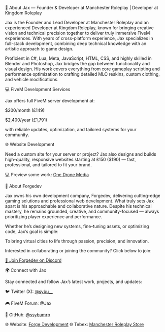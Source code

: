 💫 About Jax — Founder & Developer at Manchester Roleplay | Developer at Kingdom Roleplay

Jax is the Founder and Lead Developer at Manchester Roleplay and an experienced Developer at Kingdom Roleplay, known for bringing creative vision and technical precision together to deliver truly immersive FiveM experiences. With years of cross-platform experience, Jax specializes in full-stack development, combining deep technical knowledge with an artistic approach to game design.

Proficient in C#, Lua, Meta, JavaScript, HTML, CSS, and highly skilled in Blender and Photoshop, Jax bridges the gap between functionality and visual design. His work covers everything from core gameplay scripting and performance optimization to crafting detailed MLO reskins, custom clothing, and vehicle modifications.

💻 FiveM Development Services

Jax offers full FiveM server development at:

$200/month (£149)

$2,400/year (£1,791)

with reliable updates, optimization, and tailored systems for your community.

🌐 Website Development

Need a custom site for your server or project? Jax also designs and builds high-quality, responsive websites starting at £150 ($190) — fast, professional, and tailored to fit your brand.

💻 Preview some work:  [One Drone Media](http://www.onedronemedia.co.uk/index.html)

🚀 About Forgedev

Jax owns his own development company, Forgedev, delivering cutting-edge gaming solutions and professional web development. What truly sets Jax apart is his approachable and collaborative nature. Despite his technical mastery, he remains grounded, creative, and community-focused — always prioritizing player experience and performance.

Whether he’s designing new systems, fine-tuning assets, or optimizing code, Jax’s goal is simple:

To bring virtual cities to life through passion, precision, and innovation.


Interested in collaborating or joining the community? Click below to join:

[💬 Join Forgedev on Discord](https://discord.gg/2Hc3Gs28jF)

🌍 Connect with Jax

Stay connected and follow Jax’s latest work, projects, and updates:

🐦 Twitter (X): [@sybu__](https://x.com/sybuu__)

🎮 FiveM Forum: @Jax

🧠 GitHub: [@ssybumrp](https://github.com/sybumrp)

🌐 Website: [Forge Development](forgedev.store)
🌐 Tebex: [Manchester Roleplay Store](mannyroleplay.store)

